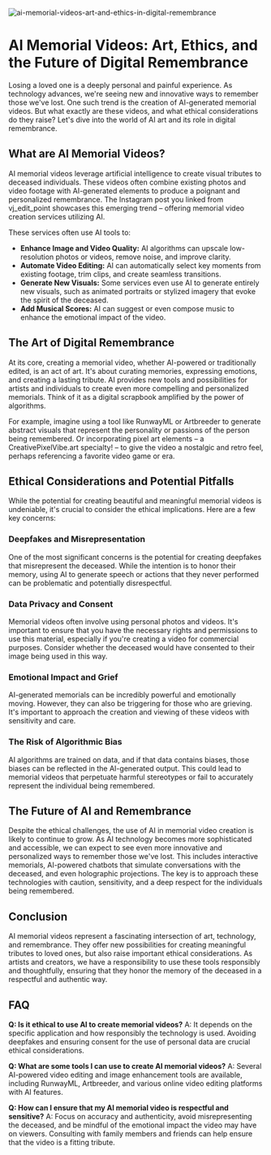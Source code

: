 ![ai-memorial-videos-art-and-ethics-in-digital-remembrance](https://images.pexels.com/photos/8831815/pexels-photo-8831815.jpeg?auto=compress&cs=tinysrgb&fit=crop&h=627&w=1200)

# AI Memorial Videos: Art, Ethics, and the Future of Digital Remembrance

Losing a loved one is a deeply personal and painful experience. As technology advances, we're seeing new and innovative ways to remember those we've lost. One such trend is the creation of AI-generated memorial videos. But what exactly are these videos, and what ethical considerations do they raise? Let's dive into the world of AI art and its role in digital remembrance.

## What are AI Memorial Videos?

AI memorial videos leverage artificial intelligence to create visual tributes to deceased individuals. These videos often combine existing photos and video footage with AI-generated elements to produce a poignant and personalized remembrance. The Instagram post you linked from vj_edit_point showcases this emerging trend – offering memorial video creation services utilizing AI.

These services often use AI tools to:

*   **Enhance Image and Video Quality:** AI algorithms can upscale low-resolution photos or videos, remove noise, and improve clarity.
*   **Automate Video Editing:** AI can automatically select key moments from existing footage, trim clips, and create seamless transitions.
*   **Generate New Visuals:** Some services even use AI to generate entirely new visuals, such as animated portraits or stylized imagery that evoke the spirit of the deceased.
*   **Add Musical Scores:** AI can suggest or even compose music to enhance the emotional impact of the video.

## The Art of Digital Remembrance

At its core, creating a memorial video, whether AI-powered or traditionally edited, is an act of art. It's about curating memories, expressing emotions, and creating a lasting tribute. AI provides new tools and possibilities for artists and individuals to create even more compelling and personalized memorials. Think of it as a digital scrapbook amplified by the power of algorithms.

For example, imagine using a tool like RunwayML or Artbreeder to generate abstract visuals that represent the personality or passions of the person being remembered. Or incorporating pixel art elements – a CreativePixelVibe.art specialty! – to give the video a nostalgic and retro feel, perhaps referencing a favorite video game or era.

## Ethical Considerations and Potential Pitfalls

While the potential for creating beautiful and meaningful memorial videos is undeniable, it's crucial to consider the ethical implications. Here are a few key concerns:

### Deepfakes and Misrepresentation

One of the most significant concerns is the potential for creating deepfakes that misrepresent the deceased. While the intention is to honor their memory, using AI to generate speech or actions that they never performed can be problematic and potentially disrespectful.

### Data Privacy and Consent

Memorial videos often involve using personal photos and videos. It's important to ensure that you have the necessary rights and permissions to use this material, especially if you're creating a video for commercial purposes. Consider whether the deceased would have consented to their image being used in this way.

### Emotional Impact and Grief

AI-generated memorials can be incredibly powerful and emotionally moving. However, they can also be triggering for those who are grieving. It's important to approach the creation and viewing of these videos with sensitivity and care.

### The Risk of Algorithmic Bias

AI algorithms are trained on data, and if that data contains biases, those biases can be reflected in the AI-generated output. This could lead to memorial videos that perpetuate harmful stereotypes or fail to accurately represent the individual being remembered.

## The Future of AI and Remembrance

Despite the ethical challenges, the use of AI in memorial video creation is likely to continue to grow. As AI technology becomes more sophisticated and accessible, we can expect to see even more innovative and personalized ways to remember those we've lost. This includes interactive memorials, AI-powered chatbots that simulate conversations with the deceased, and even holographic projections. The key is to approach these technologies with caution, sensitivity, and a deep respect for the individuals being remembered.

## Conclusion

AI memorial videos represent a fascinating intersection of art, technology, and remembrance. They offer new possibilities for creating meaningful tributes to loved ones, but also raise important ethical considerations. As artists and creators, we have a responsibility to use these tools responsibly and thoughtfully, ensuring that they honor the memory of the deceased in a respectful and authentic way.

## FAQ

**Q: Is it ethical to use AI to create memorial videos?**
A: It depends on the specific application and how responsibly the technology is used. Avoiding deepfakes and ensuring consent for the use of personal data are crucial ethical considerations.

**Q: What are some tools I can use to create AI memorial videos?**
A: Several AI-powered video editing and image enhancement tools are available, including RunwayML, Artbreeder, and various online video editing platforms with AI features.

**Q: How can I ensure that my AI memorial video is respectful and sensitive?**
A: Focus on accuracy and authenticity, avoid misrepresenting the deceased, and be mindful of the emotional impact the video may have on viewers. Consulting with family members and friends can help ensure that the video is a fitting tribute.
